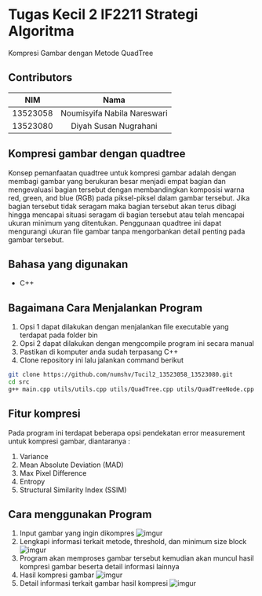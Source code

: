 # **Tugas Kecil 2 IF2211 Strategi Algoritma**
Kompresi Gambar dengan Metode QuadTree
<br>

## Contributors
<div align="center">

| **NIM**  | **Nama** |
| ------------- |:-------------:|
| 13523058   | Noumisyifa Nabila Nareswari |
| 13523080   | Diyah Susan Nugrahani |

</div>

## Kompresi gambar dengan quadtree

Konsep pemanfaatan quadtree untuk kompresi gambar adalah dengan membagi gambar yang berukuran besar menjadi empat bagian dan mengevaluasi bagian tersebut dengan membandingkan komposisi warna red, green, and blue (RGB) pada piksel-piksel dalam gambar tersebut. Jika bagian tersebut tidak seragam maka bagian tersebut akan terus dibagi hingga mencapai situasi seragam di bagian tersebut atau telah mencapai ukuran minimum yang ditentukan. Penggunaan quadtree ini dapat mengurangi ukuran file gambar tanpa mengorbankan detail penting pada gambar tersebut.

## Bahasa yang digunakan
- C++    

## Bagaimana Cara Menjalankan Program
1. Opsi 1 dapat dilakukan dengan menjalankan file executable yang terdapat pada folder bin
2. Opsi 2 dapat dilakukan dengan mengcompile program ini secara manual
3. Pastikan di komputer anda sudah terpasang C++
4. Clone repository ini lalu jalankan command berikut
```sh
git clone https://github.com/numshv/Tucil2_13523058_13523080.git
cd src
g++ main.cpp utils/utils.cpp utils/QuadTree.cpp utils/QuadTreeNode.cpp utils/ErrorMeasures.cpp -o main.exe -Iincludes -Iutils
```

## Fitur kompresi
Pada program ini terdapat beberapa opsi pendekatan error measurement untuk kompresi gambar, diantaranya :
1. Variance
2. Mean Absolute Deviation (MAD)
3. Max Pixel Difference
4. Entropy
5. Structural Similarity Index (SSIM)

## Cara menggunakan Program
1. Input gambar yang ingin dikompres
![imgur](https://i.imgur.com/JsstQyk.png)
2. Lengkapi informasi terkait metode, threshold, dan minimum size block
![imgur](https://i.imgur.com/gzrlLrH.jpg)
3. Program akan memproses gambar tersebut kemudian akan muncul hasil kompresi gambar beserta detail informasi lainnya
4. Hasil kompresi gambar
![imgur](https://i.imgur.com/XkLd5Fl.jpg)
6. Detail informasi terkait gambar hasil kompresi
![imgur](https://i.imgur.com/zIasqfU.jpg)
